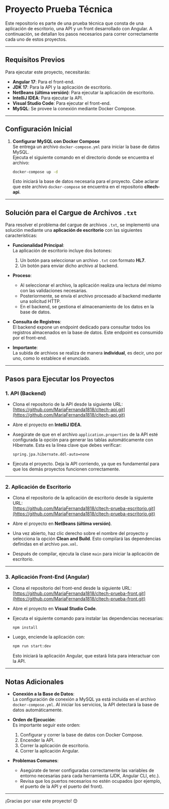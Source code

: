 # Proyecto Prueba Técnica

Este repositorio es parte de una prueba técnica que consta de una aplicación de escritorio, una API y un front desarrollado con Angular. A continuación, se detallan los pasos necesarios para correr correctamente cada uno de estos proyectos.

---

## Requisitos Previos

Para ejecutar este proyecto, necesitarás:

- **Angular 17**: Para el front-end.
- **JDK 17**: Para la API y la aplicación de escritorio.
- **NetBeans (última versión)**: Para ejecutar la aplicación de escritorio.
- **IntelliJ IDEA**: Para ejecutar la API.
- **Visual Studio Code**: Para ejecutar el front-end.
- **MySQL**: Se provee la conexión mediante Docker Compose.

---

## Configuración Inicial

1. **Configurar MySQL con Docker Compose**  
   Se entrega un archivo `docker-compose.yml` para iniciar la base de datos MySQL.  
   Ejecuta el siguiente comando en el directorio donde se encuentra el archivo:

   ```bash
   docker-compose up -d
   ```

   Esto iniciará la base de datos necesaria para el proyecto. Cabe aclarar que este archivo `docker-compose` se encuentra en el repositorio **cltech-api**.

---

## Solución para el Cargue de Archivos `.txt`

Para resolver el problema del cargue de archivos `.txt`, se implementó una solución mediante una **aplicación de escritorio** con las siguientes características:

- **Funcionalidad Principal**:  
  La aplicación de escritorio incluye dos botones:
    1. Un botón para seleccionar un archivo `.txt` con formato **HL7**.
    2. Un botón para enviar dicho archivo al backend.

- **Proceso**:
    - Al seleccionar el archivo, la aplicación realiza una lectura del mismo con las validaciones necesarias.
    - Posteriormente, se envía el archivo procesado al backend mediante una solicitud HTTP.
    - En el backend, se gestiona el almacenamiento de los datos en la base de datos.

- **Consulta de Registros**:  
  El backend expone un endpoint dedicado para consultar todos los registros almacenados en la base de datos. Este endpoint es consumido por el front-end.

- **Importante**:  
  La subida de archivos se realiza de manera **individual**, es decir, uno por uno, como lo establece el enunciado.

---

## Pasos para Ejecutar los Proyectos

### 1. **API (Backend)**

- Clona el repositorio de la API desde la siguiente URL:  
  [https://github.com/MariaFernanda1818/cltech-api.git](https://github.com/MariaFernanda1818/cltech-api.git)

- Abre el proyecto en **IntelliJ IDEA**.

- Asegúrate de que en el archivo `application.properties` de la API esté configurada la opción para generar las tablas automáticamente con Hibernate. Esta es la línea clave que debes verificar:
  ```properties
  spring.jpa.hibernate.ddl-auto=none
  ```

- Ejecuta el proyecto. Deja la API corriendo, ya que es fundamental para que los demás proyectos funcionen correctamente.

---

### 2. **Aplicación de Escritorio**

- Clona el repositorio de la aplicación de escritorio desde la siguiente URL:  
  [https://github.com/MariaFernanda1818/cltech-prueba-escritorio.git](https://github.com/MariaFernanda1818/cltech-prueba-escritorio.git)

- Abre el proyecto en **NetBeans (última versión)**.

- Una vez abierto, haz clic derecho sobre el nombre del proyecto y selecciona la opción **Clean and Build**. Esto compilará las dependencias definidas en el archivo `pom.xml`.

- Después de compilar, ejecuta la clase `main` para iniciar la aplicación de escritorio.

---

### 3. **Aplicación Front-End (Angular)**

- Clona el repositorio del front-end desde la siguiente URL:  
  [https://github.com/MariaFernanda1818/cltech-prueba-front.git](https://github.com/MariaFernanda1818/cltech-prueba-front.git)

- Abre el proyecto en **Visual Studio Code**.

- Ejecuta el siguiente comando para instalar las dependencias necesarias:
  ```bash
  npm install
  ```

- Luego, enciende la aplicación con:
  ```bash
  npm run start:dev
  ```

  Esto iniciará la aplicación Angular, que estará lista para interactuar con la API.

---

## Notas Adicionales

- **Conexión a la Base de Datos**:  
  La configuración de conexión a MySQL ya está incluida en el archivo `docker-compose.yml`. Al iniciar los servicios, la API detectará la base de datos automáticamente.

- **Orden de Ejecución**:  
  Es importante seguir este orden:
    1. Configurar y correr la base de datos con Docker Compose.
    2. Encender la API.
    3. Correr la aplicación de escritorio.
    4. Correr la aplicación Angular.

- **Problemas Comunes**:
    - Asegúrate de tener configuradas correctamente las variables de entorno necesarias para cada herramienta (JDK, Angular CLI, etc.).
    - Revisa que los puertos necesarios no estén ocupados (por ejemplo, el puerto de la API y el puerto del front).

---

¡Gracias por usar este proyecto! 😊